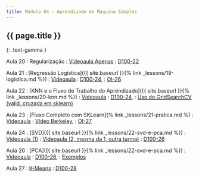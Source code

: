 ```yaml
---
title: Módulo 04 - Aprendizado de Máquina Simples
---
```


## {{ page.title }}
{: .text-gamma }

Aula 20
: Regularização
: [Videoaula Apenas](https://www.youtube.com/playlist?list=PL4B0y0yqpKCIZMSeRFpXKohgQDEglZ3nU)
  : [D100-22](https://www.textbook.ds100.org/ch/22/reg_intro.html)

Aula 21
: [Regressão Logística]({{ site.baseurl }}{% link _lessons/19-logistica.md %})
: [Videoaula](https://www.youtube.com/watch?v=cFFpJ5scAhI&list=PL4B0y0yqpKCK9Fnt9M89uVmhHVqvOmN83)
  : [D100-24](https://www.textbook.ds100.org/ch/24/classification_intro.html),
  : [OI-26](https://openintro-ims.netlify.app/inf-model-logistic.html)

Aula 22
: [KNN e o Fluxo de Trabalho do Aprendizado]({{ site.baseurl }}{% link _lessons/20-knn.md %})
: [Videoaula](https://www.youtube.com/watch?v=T1_OfmiD3I8&list=PL4B0y0yqpKCLCHYrDvTwG9wC-fqWRCIoG)
  : [D100-24](https://www.textbook.ds100.org/ch/24/classification_intro.html),
  : [Uso do GridSearchCV (valid. cruzada em sklearn)](https://www.youtube.com/watch?v=yAo87tvdZaM)

Aula 23
: [Fluxo Completo com SKLearn](% link _lessons/21-pratica.md %)
: [Videoaula]( https://www.youtube.com/playlist?list=PL4B0y0yqpKCLBgpTM9w8WeYk3VzvCS88g)
  : [Vídeo Berkeley](https://www.youtube.com/watch?v=lFzRiinHSzU&t=923s),
  : [OI-27](https://openintro-ims.netlify.app/inf-model-applications.html)

Aula 24
: [SVD]({{ site.baseurl }}{% link _lessons/22-svd-e-pca.md %})
: [Videoaula (1)](https://drive.google.com/file/d/1WPEiiDaff84TOOq7fMxIpTnnEJECtM9g/view?usp=sharing)
: [Videoaula (2, mesma da 1, outra turma)](https://drive.google.com/file/d/14AiVxb1qITCFp_sYX4omf_q_qzPXCs0X/view?usp=sharing)
  : [D100-26](https://www.textbook.ds100.org/ch/26/pca_intro.html)
  
Aula 26
: [PCA]({{ site.baseurl }}{% link _lessons/22-svd-e-pca.md %})
: [Videoaula](https://drive.google.com/file/d/19HOhsnXnrQ2Ry-OOLQzN90VcCs-725GN/view?usp=sharing)
  : [D100-26](https://www.textbook.ds100.org/ch/26/pca_intro.html),
  : [Exemplos](https://github.com/jakevdp/PythonDataScienceHandbook/blob/master/notebooks/05.09-Principal-Component-Analysis.ipynb)
  
Aula 27
: [K-Means](https://www.youtube.com/watch?v=WqMnQuC19Rg)
  : [D100-28](https://www.textbook.ds100.org/ch/28/clustering_intro.html)
